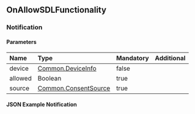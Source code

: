 ## OnAllowSDLFunctionality


### Notification

#### Parameters

|Name|Type|Mandatory|Additional|
|:---|:---|:--------|:---------|
|device|[Common.DeviceInfo](../../common/structs/#deviceinfo)|false||
|allowed|Boolean|true||
|source|[Common.ConsentSource](../../common/enums/#consentsource)|true||

#### JSON Example Notification
```json

```
